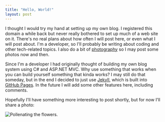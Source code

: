 ```yaml
---
title: "Hello, World!"
layout: post
---
```

I thought I would try my hand at setting up my own blog. I registered this domain a while back but never really bothered to set up much of a web site on it. There's no real plans about how often I will post here, or even what I will post about. I'm a developer, so I'll probably be writing about coding and other tech-related topics. I also do a bit of [photography](https://500px.com/schovanec) so I may post some photos now and then.

Since I'm a developer I had originally thought of building my own blog system using C# and ASP.NET MVC. Why use something that works when you can build yourself something that kinda works? I may still do that someday, but in the end I decided to just use [Jekyll](http://jekyllrb.com/), which is built into [GitHub Pages](https://pages.github.com). In the future I will add some other features here, including comments.

Hopefully I'll have something more interesting to post shortly, but for now I'll share a photo:

![Pollenating the flowers.](//assets.stevechovanec.com/images/2014/2015-01-20-pollenating.jpg)